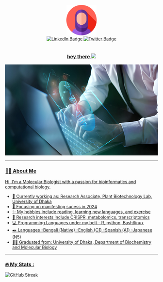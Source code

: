 

<!--
**subah-hussain/subah-hussain** is a ✨ _special_ ✨ repository because its `README.md` (this file) appears on your GitHub profile.

Here are some ideas to get you started:

- 🔭 I’m currently working on ...
- 🌱 I’m currently learning ...
- 👯 I’m looking to collaborate on ...
- 🤔 I’m looking for help with ...
- 💬 Ask me about ...
- 📫 How to reach me: ...
- 😄 Pronouns: ...
- ⚡ Fun fact: ...
-->
<div align='center'>
 <img src=https://github.com/subah-hussain/subah-hussain/blob/main/hijab.png width ='100' height= '100'/>
</div>
<div id="badges" align='center'>
 <a href="https://www.linkedin.com/in/subah-hussain/">
 <img src="https://img.shields.io/badge/LinkedIn-blue?style=for-the-badge&logo=linkedin&logoColor=white" alt="LinkedIn Badge"/>
  </a>
  <a href='https://twitter.com/hussain_subah?t=u2fUmibJdI9tDn8QT7i0Yw&s=09'>
    <img src="https://img.shields.io/badge/Twitter-blue?style=for-the-badge&logo=twitter&logoColor=white" alt="Twitter Badge"/>
 
</div>
<div align='center'>
<img src="https://komarev.com/ghpvc/?username=subah-hussain&style=flat-square&color=blue" alt="" />
</div>

<h3 align="center">
  hey there
  <img src="https://media.giphy.com/media/hvRJCLFzcasrR4ia7z/giphy.gif" width="30px"/>
</h3>

<div align="center">
  <img src="https://github.com/subah-hussain/subah-hussain/blob/main/bioinfo.jpg" height="300"/>
</div>

---
### :woman_scientist: About Me
Hi, I'm a Molecular Biologist with a passion for bioinformatics and computational biology.

- :telescope: Currently working as: Research Associate, Plant Biotechnology Lab, University of Dhaka
- :seedling: Focusing on manifesting sucess in 2024
- :sparkles: My hobbies include reading, learning new languages, and exercise
- :test_tube: Research interests include CRISPR, metabolomics, transcriptomics
- :computer: Programming Languages under my belt - R, python, Bash/linux
- :black_nib: Languages
  -Bengali (Native)
  -English (C1)
  -Spanish (A1)
  -Japanese (N5)
- :woman_student: Graduated from: University of Dhaka, Department of Biochemistry and Molecular Biology

---
### :fire: My Stats :

[![GitHub Streak](http://github-readme-streak-stats.herokuapp.com?user=subah-hussain)](https://git.io/streak-stats)
